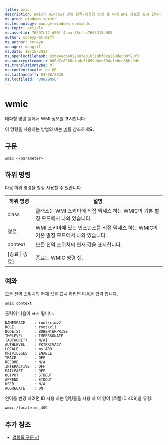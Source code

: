 ```yaml
---
title: wmic
description: Wmic의 Windows 명령 항목-대화형 명령 셸 내에 WMI 정보를 표시 합니다.
ms.prod: windows-server
ms.technology: manage-windows-commands
ms.topic: article
ms.assetid: 76397c72-d06f-4cea-88cf-c7603315a983
author: coreyp-at-msft
ms.author: coreyp
manager: dongill
ms.date: 10/16/2017
ms.openlocfilehash: 03ba4ecb4b12b03e010318bf6ca260dec00f28f3
ms.sourcegitcommit: b00d7c8968c4adc8f699dbee694afe6ed36bc9de
ms.translationtype: MT
ms.contentlocale: ko-KR
ms.lasthandoff: 04/08/2020
ms.locfileid: "80829056"
---
```

# <a name="wmic"></a>wmic



대화형 명령 셸에서 WMI 정보를 표시합니다.

이 명령을 사용하는 방법의 예는 [예](#BKMK_examples)를 참조하세요.

## <a name="syntax"></a>구문

```
wmic </parameter>
```

## <a name="sub-commands"></a>하위 명령

다음 하위 명령을 항상 사용할 수 있습니다.

|하위 명령|설명|
|-----------|-----------|
|class|클래스는 WMI 스키마에 직접 액세스 하는 WMIC의 기본 별칭 모드에서 나와 있습니다.|
|경로|WMI 스키마에 있는 인스턴스를 직접 액세스 하는 WMIC의 기본 별칭 모드에서 나와 있습니다.|
|context|모든 전역 스위치의 현재 값을 표시합니다.|
|[종료 \| 종료]|종료는 WMIC 명령 셸.|

## <a name="examples"></a><a name=BKMK_examples></a>예와

모든 전역 스위치의 현재 값을 표시 하려면 다음을 입력 합니다.
```
wmic context
```
출력이 다음이 표시 됩니다.
```
NAMESPACE    : root\cimv2
ROLE         : root\cli
NODE(S)      : BOBENTERPRISE
IMPLEVEL     : IMPERSONATE
[AUTHORITY   : N/A]
AUTHLEVEL    : PKTPRIVACY
LOCALE       : ms_409
PRIVILEGES   : ENABLE
TRACE        : OFF
RECORD       : N/A
INTERACTIVE  : OFF
FAILFAST     : OFF
OUTPUT       : STDOUT
APPEND       : STDOUT
USER         : N/A
AGGREGATE    : ON
```
언어를 변경 하려면 ID 사용 하는 명령줄을 사용 하 여 영어 (로캘 ID 409)을 유형:
```
wmic /locale:ms_409
```

## <a name="additional-references"></a>추가 참조

- [명령줄 구문 키](command-line-syntax-key.md)
